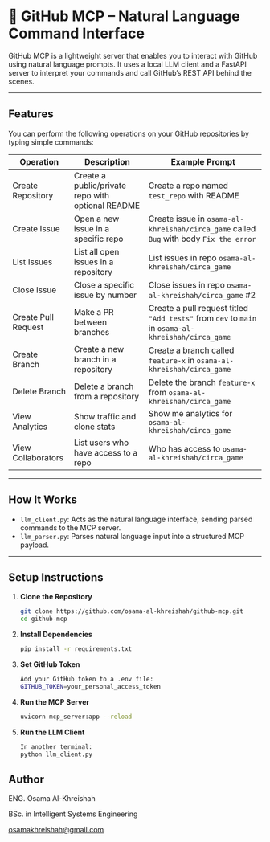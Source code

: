 # 🤖 GitHub MCP – Natural Language Command Interface

GitHub MCP is a lightweight server that enables you to interact with GitHub using natural language prompts. It uses a local LLM client and a FastAPI server to interpret your commands and call GitHub’s REST API behind the scenes.

---

##  Features

You can perform the following operations on your GitHub repositories by typing simple commands:

| Operation           | Description                                     | Example Prompt |
|---------------------|-------------------------------------------------|----------------|
| Create Repository    | Create a public/private repo with optional README | Create a repo named `test_repo` with README |
| Create Issue         | Open a new issue in a specific repo             | Create issue in `osama-al-khreishah/circa_game` called `Bug` with body `Fix the error` |
| List Issues          | List all open issues in a repository            | List issues in repo `osama-al-khreishah/circa_game` |
| Close Issue          | Close a specific issue by number                | Close issues in repo `osama-al-khreishah/circa_game` #2 |
| Create Pull Request  | Make a PR between branches                      | Create a pull request titled `"Add tests"` from `dev` to `main` in `osama-al-khreishah/circa_game` |
| Create Branch        | Create a new branch in a repository             | Create a branch called `feature-x` in `osama-al-khreishah/circa_game` |
| Delete Branch        | Delete a branch from a repository               | Delete the branch `feature-x` from `osama-al-khreishah/circa_game` |
| View Analytics       | Show traffic and clone stats                    | Show me analytics for `osama-al-khreishah/circa_game` |
| View Collaborators   | List users who have access to a repo            | Who has access to `osama-al-khreishah/circa_game` |

---

##  How It Works

- `llm_client.py`: Acts as the natural language interface, sending parsed commands to the MCP server.
- `llm_parser.py`: Parses natural language input into a structured MCP payload.

---

##  Setup Instructions

1. **Clone the Repository**
   ```bash
   git clone https://github.com/osama-al-khreishah/github-mcp.git
   cd github-mcp
2. **Install Dependencies**
   ```bash
   pip install -r requirements.txt
3. **Set GitHub Token**
   ```bash
   Add your GitHub token to a .env file:
   GITHUB_TOKEN=your_personal_access_token
4. **Run the MCP Server**
   ```bash
   uvicorn mcp_server:app --reload
5. **Run the LLM Client**
   ```bash
   In another terminal:
   python llm_client.py

## Author
ENG. Osama Al-Khreishah

BSc. in Intelligent Systems Engineering

osamakhreishah@gmail.com